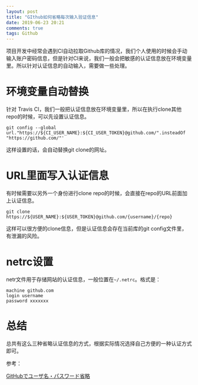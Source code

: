 ```yaml
---
layout: post
title: "GIthub如何省略每次输入验证信息"
date: 2019-06-23 20:21
comments: true
tags: Github
---
```


项目开发中经常会遇到CI自动拉取Github库的情况，我们个人使用的时候会手动输入账户密码信息，但是针对CI来说，我们一般会把敏感的认证信息放在环境变量里。所以针对认证信息的自动输入，需要做一些处理。

# 环境变量自动替换

针对 Travis CI，我们一般把认证信息放在环境变量里，所以在执行clone其他repo的时候，可以先设置认证信息。

```
git config --global url."https://${CI_USER_NAME}:${CI_USER_TOKEN}@github.com/".insteadOf "https://github.com/"'
```

这样设置的话，会自动替换git clone的网址。

# URL里面写入认证信息

有时候需要以另外一个身份进行clone repo的时候，会直接在repo的URL前面加上认证信息。

```
git clone https://${USER_NAME}:${USER_TOKEN}@github.com/{username}/{repo}
```

这样可以很方便的clone信息，但是认证信息会存在当前库的git config文件里，有泄漏的风险。


# netrc设置

netr文件用于存储网站的认证信息，一般位置在`~/.netrc`。格式是：

```
machine github.com
login username
password xxxxxxx
```

# 总结

总共有这么三种省略认证信息的方式，根据实际情况选择自己方便的一种认证方式即可。

参考：

[GitHubでユーザ名・パスワード省略](https://qiita.com/azusanakano/items/8dc1d7e384b00239d4d9)


